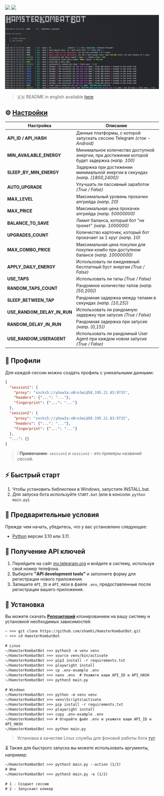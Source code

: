 [<img src="https://img.shields.io/badge/Telegram-%40Me-orange">](https://t.me/sho6ot)
[<img src="https://img.shields.io/badge/python-3.10%20%7C%203.11-blue">](https://www.python.org/downloads/)

![img1](.github/images/demo.png)

> 🇪🇳 README in english available [here](README-EN.md)

## ⚙ [Настройки](https://github.com/shamhi/HamsterKombatBot/blob/main/.env-example)
| Настройка                   | Описание                                                                                      |
|-----------------------------|-----------------------------------------------------------------------------------------------|
| **API_ID / API_HASH**       | Данные платформы, с которой запускать сессию Telegram _(сток - Android)_                      |
| **MIN_AVAILABLE_ENERGY**    | Минимальное количество доступной энергии, при достижении которой будет задержка _(напр. 100)_ |
| **SLEEP_BY_MIN_ENERGY**     | Задержка при достижении минимальной энергии в секундах _(напр. [1800,2400])_                  |
| **AUTO_UPGRADE**            | Улучшать ли пассивный заработок _(True / False)_                                              |
| **MAX_LEVEL**               | Максимальный уровень прокачки апгрейда _(напр. 20)_                                           |
| **MAX_PRICE**               | Максимальная цена прокачки апгрейда _(напр. 50000000)_                                        |
| **BALANCE_TO_SAVE**         | Лимит баланса, который бот "не тронет" _(напр. 1000000)_                                      |
| **UPGRADES_COUNT**          | Количество карточек, который бот прокачает за 1 круг _(напр. 10)_                             |
| **MAX_COMBO_PRICE**         | Максимальная цена покупки для покупки комбо при доступном балансе _(напр. 10000000)_          |
| **APPLY_DAILY_ENERGY**      | Использовать ли ежедневный бесплатный буст энергии _(True / False)_                           |
| **USE_TAPS**                | Использовать ли тапы _(True / False)_                                                         |
| **RANDOM_TAPS_COUNT**       | Рандомное количество тапов _(напр. [50,200])_                                                 |
| **SLEEP_BETWEEN_TAP**       | Рандомная задержка между тапами в секундах _(напр. [10,25])_                                  |
| **USE_RANDOM_DELAY_IN_RUN** | Использовать ли рандомную задержку при запуске _(True / False)_                               |
| **RANDOM_DELAY_IN_RUN**     | Рандомная задержка при запуске _(напр. [0,15])_                                               |
| **USE_RANDOM_USERAGENT**    | Использовать ли рандомный User Agent при каждом новом запуске _(True / False)_                |

## 📕 Профили
Для каждой сессии можно создать профиль с уникальными данными:
```json
{
  "session1": {
    "proxy": "socks5://yGow3a:uBro3wL@58.195.21.83:9715",
    "headers": {"...": "..."},
    "fingerprint": {"...": "..."}
  },
  "session2": {
    "proxy": "socks5://yGow3a:uBro3wL@58.195.21.83:9715",
    "headers": {"...": "..."},
    "fingerprint": {"...": "..."}
  },
  "...": {}
}
```
> ❕ **Примечание**:  `session1` и `session2` - это примеры названий сессий.

## ⚡ Быстрый старт
1. Чтобы установить библиотеки в Windows, запустите INSTALL.bat.
2. Для запуска бота используйте `START.bat` (или в консоли: `python main.py`).

## 📌 Предварительные условия
Прежде чем начать, убедитесь, что у вас установлено следующее:
- [Python](https://www.python.org/downloads/) версии 3.10 или 3.11.

## 📃 Получение API ключей
1. Перейдите на сайт [my.telegram.org](https://my.telegram.org) и войдите в систему, используя свой номер телефона.
2. Выберите **"API development tools"** и заполните форму для регистрации нового приложения.
3. Запишите `API_ID` и `API_HASH` в файле `.env`, предоставленные после регистрации вашего приложения.

## 🧱 Установка
Вы можете скачать [**Репозиторий**](https://github.com/shamhi/HamsterKombatBot) клонированием на вашу систему и установкой необходимых зависимостей:
```shell
~ >>> git clone https://github.com/shamhi/HamsterKombatBot.git 
~ >>> cd HamsterKombatBot

# Linux
~/HamsterKombatBot >>> python3 -m venv venv
~/HamsterKombatBot >>> source venv/bin/activate
~/HamsterKombatBot >>> pip3 install -r requirements.txt
~/HamsterKombatBot >>> playwright install
~/HamsterKombatBot >>> cp .env-example .env
~/HamsterKombatBot >>> nano .env  # Укажите ваши API_ID и API_HASH
~/HamsterKombatBot >>> python3 main.py

# Windows
~/HamsterKombatBot >>> python -m venv venv
~/HamsterKombatBot >>> venv\Scripts\activate
~/HamsterKombatBot >>> pip install -r requirements.txt
~/HamsterKombatBot >>> playwright install
~/HamsterKombatBot >>> copy .env-example .env
~/HamsterKombatBot >>> # Откройте файл .env и укажите ваши API_ID и API_HASH
~/HamsterKombatBot >>> python main.py
```
> Установка в качестве Linux службы для фоновой работы бота [тут](docs/LINUX-SERVIS-INSTALL.md).

⏳ Также для быстрого запуска вы можете использовать аргументы, например:
```shell
~/HamsterKombatBot >>> python3 main.py --action (1/2)
# Или
~/HamsterKombatBot >>> python3 main.py -a (1/2)

# 1 - Создает сессию
# 2 - Запускает кликер
```

